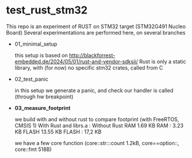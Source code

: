 # test_rust_stm32

This repo is an experiment of RUST on STM32 target (STM32G491 Nucleo Board)
Several experimentations are performed here, on several branches

* 01_minimal_setup

  this setup is based on http://blackforrest-embedded.de/2024/05/01/rust-and-vendor-sdksii/
  Rust is only a static library, with (for now) no specific stm32 crates, called from C


* 02_test_panic

  in this setup we generate a panic, and check our handler is called (through hw breakpoint)
  
* **03_measure_footprint**

  we build with and without rust to compare footprint (with FreeRTOS, CMSIS 1)
  With Rust and librs.a :        Without Rust
  	RAM     1.69 KB              RAM : 3.23 KB
  	FLASH   13.55 KB             FLASH : 17,2 KB
  	
  	we have a few core function (core::str:::count 1.2kB, core==option::, core::fmt 518B)
  	
